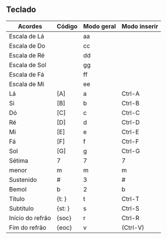 ## Teclado

| Acordes          | Código | Modo geral | Modo inserir |
|------------------|--------|------------|--------------|
| Escala de Lá     |        | aa         |              |
| Escala de Do     |        | cc         |              |
| Escala de Ré     |        | dd         |              |
| Escala de Sol    |        | gg         |              |
| Escala de Fá     |        | ff         |              |
| Escala de Mi     |        | ee         |              |
| Lá               | [A]    | a          | Ctrl-A       |
| Si               | [B]    | b          | Ctrl-B       |
| Dó               | [C]    | c          | Ctrl-C       |
| Ré               | [D]    | d          | Ctrl-D       |
| Mi               | [E]    | e          | Ctrl-E       |
| Fá               | [F]    | f          | Ctrl-F       |
| Sol              | [G]    | g          | Ctrl-G       |
| Sétima           | 7      | 7          | 7            |
| menor            | m      | m          | m            |
| Sustenido        | #      | 3          | #            |
| Bemol            | b      | 2          | b            |
| Título           | {t: }  | t          | Ctrl-T       |
| Subtítulo        | {st: } | s          | Ctrl-S       |
| Início do refrão | {soc}  | r          | Ctrl-R       |
| Fim do refrão    | {eoc}  | v          | (Ctrl-V)     |
